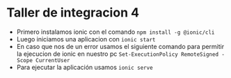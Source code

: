 # Taller de integracion 4

- Primero instalamos ionic con el comando `npm install -g @ionic/cli`
- Luego iniciamos una aplicacion con `ionic start`
- En caso que nos de un error usamos el siguiente comando para permitir la ejecucion de ionic en nuestro pc `Set-ExecutionPolicy RemoteSigned -Scope CurrentUser`
- Para ejecutar la aplicación usamos `ionic serve`